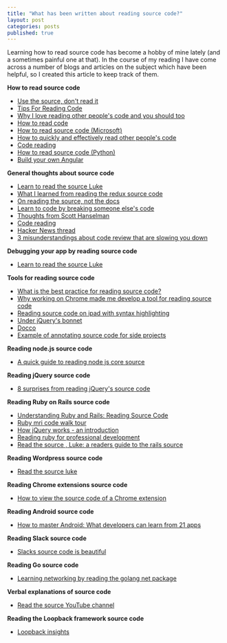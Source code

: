 ```yaml
---
title: "What has been written about reading source code?"
layout: post
categories: posts
published: true
---
```


Learning how to read source code has become a hobby of mine lately (and a sometimes painful one at that). In the course of my reading I have come across a number of blogs and articles on the subject which have been helpful, so I created this article to keep track of them.

**How to read source code**
- [Use the source, don't read it](http://blog.ezyang.com/2012/04/use-the-source-dont-read-it/)
- [Tips For Reading Code](http://wiki.c2.com/?TipsForReadingCode)
- [Why I love reading other people's code and you should too](http://www.skorks.com/2010/05/why-i-love-reading-other-peoples-code-and-you-should-too/)
- [How to read code](https://github.com/aredridel/how-to-read-code/blob/master/how-to-read-code.md)
- [How to read source code (Microsoft)](https://blogs.msdn.microsoft.com/csliu/2009/03/04/how-to-read-source-code/)
- [How to quickly and effectively read other people's code](https://selftaughtcoders.com/how-to-quickly-and-effectively-read-other-peoples-code/)
- [Code reading](http://www.gigamonkeys.com/code-reading/)
- [How to read source code (Python)](http://pythonpracticeprojects.com/how-to-read-source-code.html)
- [Build your own Angular](http://teropa.info/build-your-own-angular/)

**General thoughts about source code**
- [Learn to read the source Luke](https://blog.codinghorror.com/learn-to-read-the-source-luke/)
- [What I learned from reading the redux source code](https://medium.freecodecamp.org/what-i-learned-from-reading-the-redux-source-code-836793a48768)
- [On reading the source, not the docs](https://jvns.ca/blog/2014/12/29/on-reading-the-source-code-not-the-docs/)
- [Learn to code by breaking someone else's code](http://lifehacker.com/learn-to-code-by-breaking-someone-elses-code-1442438673)
- [Thoughts from Scott Hanselman](https://www.hanselman.com/blog/GivenILikeReadingSourceCodeByTheFireWithMySmokingJacketAndBrandySnifterAListOfBooks.aspx)
- [Code reading](https://shekhargulati.com/category/code-reading/)
- [Hacker News thread](https://news.ycombinator.com/item?id=7602237)
- [3 misunderstandings about code review that are slowing you down](http://blog.teamtreehouse.com/3-misunderstandings-about-code-review-that-are-slowing-you-down)

**Debugging your app by reading source code** 
- [Learn to read the source Luke](https://blog.codinghorror.com/learn-to-read-the-source-luke/)

**Tools for reading source code**
- [What is the best practice for reading source code?](https://www.quora.com/What-is-the-best-practice-for-reading-source-code)
- [Why working on Chrome made me develop a tool for reading source code](https://medium.com/@egraether/why-working-on-chrome-made-me-develop-a-tool-for-reading-source-code-7111ba21a6f0)
- [Reading source code on ipad with syntax highlighting](https://thorstenlorenz.wordpress.com/2011/06/05/reading-source-code-on-ipad-with-syntax-highlighting/)
- [Under jQuery's bonnet](https://j11y.io/javascript/under-jquerys-bonnet/)
- [Docco](http://ashkenas.com/docco/)
- [Example of annotating source code for side projects](http://annotated-code.maryrosecook.com)

**Reading node.js source code**
- [A quick guide to reading node js core source](https://medium.com/@Trott/a-quick-guide-to-reading-node-js-core-source-c968d83e4194)

**Reading jQuery source code**
- [8 surprises from reading jQuery's source code](https://quickleft.com/blog/18-surprises-from-reading-jquery-s-source-code/)

**Reading Ruby on Rails source code**
- [Understanding Ruby and Rails: Reading Source Code](https://simonecarletti.com/blog/2009/09/inside-ruby-on-rails-reading-source-code/)
- [Ruby mri code walk tour](http://www.rubyinside.com/ruby-mri-code-walk-tour-6020.html)
- [How jQuery works - an introduction](https://benmccormick.org/2015/06/08/how-jquery-works-an-introduction/)
- [Reading ruby for professional development](https://www.sitepoint.com/reading-ruby-professional-development/)
- [Read the source , Luke: a readers guide to the rails source](http://pathfindersoftware.com/2008/12/read-the-source-luke-a-readers-guide-to-the-rails-source/)

**Reading Wordpress source code**
- [Read the source luke](https://joshpress.net/read-the-source-luke/)

**Reading Chrome extensions source code**
- [How to view the source code of a Chrome extension](https://www.howtogeek.com/198964/how-to-view-the-source-code-of-a-chrome-extension/)

**Reading Android source code**
- [How to master Android: What developers can learn from 21 apps](https://techbeacon.com/how-master-android-what-developers-can-learn-21-apps)

**Reading Slack source code**
- [Slacks source code is beautiful](https://twolfson.com/2015-07-31-slacks-source-code-is-beautiful)

**Reading Go source code**
- [Learning networking by reading the golang net package](https://geekon.tech/post/learning-networking-golang-net-package/)

**Verbal explanations of source code**
- [Read the source YouTube channel](https://www.youtube.com/user/readthesource)

**Reading the Loopback framework source code**
- [Loopback insights](http://madpow.com/insights/2017/6/loopback)
